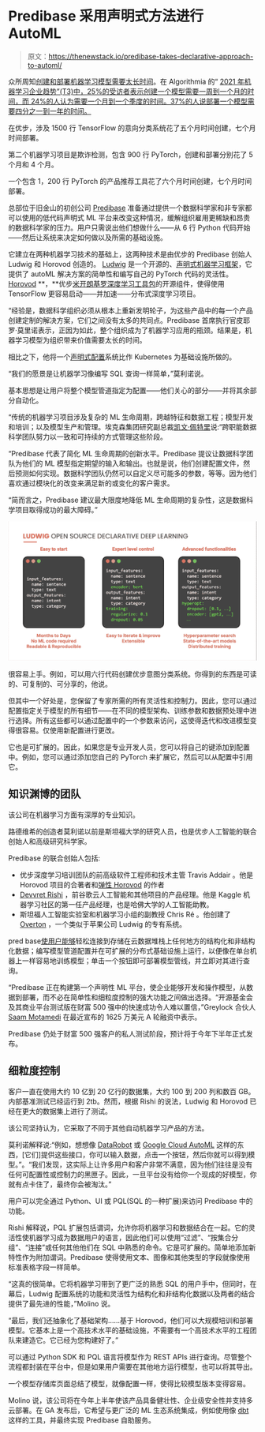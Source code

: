 # Predibase 采用声明式方法进行 AutoML

> 原文：<https://thenewstack.io/predibase-takes-declarative-approach-to-automl/>

众所周知[创建和部署机器学习模型需要太长时间](https://thenewstack.io/creating-machine-learning-models-takes-too-much-time/)。在 Algorithmia 的“ [2021 年机器学习企业趋势”(T3)中，25%的受访者表示创建一个模型需要一周到一个月的时间，而 24%的人认为需要一个月到一个季度的时间。37%的人说部署一个模型需要四分之一到一年的时间。](https://web.archive.org/web/20201210182823/https:/info.algorithmia.com/tt-state-of-ml-2021)

在优步，涉及 1500 行 TensorFlow 的意向分类系统花了五个月时间创建，七个月时间部署。

第二个机器学习项目是欺诈检测，包含 900 行 PyTorch，创建和部署分别花了 5 个月和 4 个月。

一个包含 1，200 行 PyTorch 的产品推荐工具花了六个月时间创建，七个月时间部署。

总部位于旧金山的初创公司 [Predibase](https://predibase.com/) 准备通过提供一个数据科学家和非专家都可以使用的低代码声明式 ML 平台来改变这种情况，缓解组织雇用更稀缺和昂贵的数据科学家的压力。用户只需说出他们想做什么——从 6 行 Python 代码开始——然后让系统来决定如何做以及所需的基础设施。

它建立在两种机器学习技术的基础上，这两种技术是由优步的 Predibase 创始人 Ludwig 和 Horovod 创造的。 [Ludwig](https://ludwig-ai.github.io/ludwig-docs/0.5/) 是一个开源的、[声明式机器学习框架](https://ludwig-ai.github.io/ludwig-docs/0.5/user_guide/what_is_ludwig/#why-declarative-machine-learning-systems)，它提供了 autoML 解决方案的简单性和编写自己的 PyTorch 代码的灵活性。 [Horovod](https://eng.uber.com/horovod/) **，**优步[米开朗基罗深度学习工具包](https://eng.uber.com/michelangelo-machine-learning-platform/)的开源组件，使得使用 TensorFlow 更容易启动——并加速——分布式深度学习项目。

“经验是，数据科学组织必须从根本上重新发明轮子，为这些产品中的每一个产品创建定制的解决方案，它们之间没有太多的共同点。Predibase 首席执行官皮耶罗·莫里诺表示，正因为如此，整个组织成为了机器学习应用的瓶颈。结果是，机器学习模型为组织带来价值需要太长的时间。

相比之下，他将一个[声明式配置](https://arxiv.org/abs/2107.08148)系统比作 Kubernetes 为基础设施所做的。

“我们的愿景是让机器学习像编写 SQL 查询一样简单，”莫利诺说。

基本思想是让用户将整个模型管道指定为配置——他们关心的部分——并将其余部分自动化。

“传统的机器学习项目涉及复杂的 ML 生命周期，跨越特征和数据工程；模型开发和培训；以及模型生产和管理。埃克森集团研究副总裁[凯文·佩特里](https://www.linkedin.com/in/kevinpetrietech/)说:“跨职能数据科学团队努力以一致和可持续的方式管理这些阶段。

“Predibase 代表了简化 ML 生命周期的创新水平。Predibase 提议让数据科学团队为他们的 ML 模型指定期望的输入和输出。也就是说，他们创建配置文件，然后预测如何实现。数据科学团队仍然可以自定义尽可能多的参数，等等。因为他们喜欢通过模块化的改变来满足新的或变化的客户需求。

“简而言之，Predibase 建议最大限度地降低 ML 生命周期的复杂性，这是数据科学项目取得成功的最大障碍。”

![](img/01d9df1a07f0351a1449befd72a68402.png)

很容易上手。例如，可以用六行代码创建优步意图分类系统。你得到的东西是可读的、可复制的、可分享的，他说。

但其中一个好处是，您保留了专家所需的所有灵活性和控制力。因此，您可以通过配置指定关于模型的所有细节——在不同的模型架构、训练参数和数据预处理中进行选择。所有这些都可以通过配置中的一个参数来访问，这使得迭代和改进模型变得很容易。仅使用新配置进行更改。

它也是可扩展的。因此，如果您是专业开发人员，您可以将自己的键添加到配置中。例如，您可以通过添加您自己的 PyTorch 来扩展它，然后可以从配置中引用它。

## 知识渊博的团队

该公司在机器学习方面有深厚的专业知识。

路德维希的创造者莫利诺以前是斯坦福大学的研究人员，也是优步人工智能的联合创始人和高级研究科学家。

Predibase 的联合创始人包括:

*   优步深度学习培训团队的前高级软件工程师和技术主管 Travis Addair 。他是 Horovod 项目的合著者和[弹性 Horovod](https://horovod.readthedocs.io/en/stable/elastic_include.html) 的作者
*   [Devvret Rishi](https://www.linkedin.com/in/devvret-rishi-b0857684/) ，前谷歌云人工智能和其他项目的产品经理。他是 Kaggle 机器学习社区的第一任产品经理，也是哈佛大学的人工智能助教。
*   斯坦福人工智能实验室和机器学习小组的副教授 Chris Ré 。他创建了 [Overton](https://machinelearning.apple.com/research/overton) ，一个类似于苹果公司 Ludwig 的专有系统。

pred base[使用户能够](https://medium.com/predibase/introducing-predibase-the-enterprise-declarative-machine-learning-platform-10e2a388d465)轻松连接到存储在云数据堆栈上任何地方的结构化和非结构化数据；编写模型管道配置并在可扩展的分布式基础设施上运行，以便像在单台机器上一样容易地训练模型；单击一个按钮即可部署模型管线，并立即对其进行查询。

“Predibase 正在构建第一个声明性 ML 平台，使企业能够开发和操作模型，从数据到部署，而不必在简单性和细粒度控制的强大功能之间做出选择。“开源基金会及其商业平台测试版在财富 500 强中的快速成功令人难以置信，”Greylock 合伙人 [Saam Motamedi](https://www.linkedin.com/in/saammotamedi/) 在最近宣布的 1625 万美元 A 轮融资中表示。

Predibase 仍处于财富 500 强客户的私人测试阶段，预计将于今年下半年正式发布。

## 细粒度控制

客户一直在使用大约 10 亿到 20 亿行的数据集，大约 100 到 200 列和数百 GB。内部基准测试已经运行到 2tb。然而，根据 Rishi 的说法，Ludwig 和 Horovod 已经在更大的数据集上进行了测试。

该公司坚持认为，它采取了不同于其他自动机器学习产品的方法。

莫利诺解释说:“例如，想想像 [DataRobot](https://www.datarobot.com/) 或 [Google Cloud AutoML](https://cloud.google.com/automl) 这样的东西，[它们]提供这些接口，你可以输入数据，点击一个按钮，然后你就可以得到模型。”。“我们发现，这实际上让许多用户和客户非常不满意，因为他们往往是没有任何可配置性或控制力的黑匣子。因此，一旦平台没有给你一个现成的好模型，你就有点卡住了，最终你会被淘汰。”

用户可以完全通过 Python、UI 或 PQL(SQL 的一种扩展)来访问 Predibase 中的功能。

Rishi 解释说，PQL 扩展包括谓词，允许你将机器学习和数据结合在一起。它的灵活性使机器学习成为数据用户的语言，因此他们可以使用“过滤”、“按集合分组”、“连接”或任何其他他们在 SQL 中熟悉的命令。它是可扩展的。简单地添加新特性作为附加谓词。Predibase 使得使用文本、图像和其他类型的字段就像使用标准表格字段一样简单。

“这真的很简单。它将机器学习带到了更广泛的熟悉 SQL 的用户手中，但同时，在幕后，Ludwig 配置系统的功能和灵活性为结构化和非结构化数据以及两者的结合提供了最先进的性能，”Molino 说。

“最后，我们还抽象化了基础架构……基于 Horovod，他们可以大规模培训和部署模型。它基本上是一个高技术水平的基础设施，不需要有一个高技术水平的工程团队来建造它。它已经为您构建好了。”

可以通过 Python SDK 和 PQL 语言将模型作为 REST APIs 进行查询。尽管整个流程都封装在平台中，但是如果用户需要在其他地方运行模型，也可以将其导出。

一个模型存储库页面总结了模型，就像配置一样，使得比较模型版本变得容易。

Molino 说，该公司将在今年上半年使该产品具备健壮性、企业级安全性并支持多云部署。在 GA 发布后，它希望与更广泛的 ML 生态系统集成，例如使用像 [dbt](https://towardsdatascience.com/agile-machine-learning-with-dbt-and-bigquery-ml-c067431ef7a9) 这样的工具，并最终实现 Predibase 自助服务。

<svg xmlns:xlink="http://www.w3.org/1999/xlink" viewBox="0 0 68 31" version="1.1"><title>Group</title> <desc>Created with Sketch.</desc></svg>
